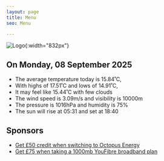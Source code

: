 ```yaml
---
layout: page
title: Menu
seo: Menu

---
```


![Logo](/images/logo.jpg){:width="832px"}

<!-- weather_marker starts -->
## On Monday, 08 September 2025

- The average temperature today is 15.84˚C,
- With highs of 17.51˚C and lows of 14.91˚C,
- It may feel like 15.44˚C with few clouds
- The wind speed is 3.09m/s and visibility is 10000m
- The pressure is 1016hPa and humidity is 75%
- The sun will rise at 05:31 and set at 18:40

<!-- weather_marker ends -->

## Sponsors

- [Get £50 credit when switching to Octopus Energy](https://bit.ly/3oD1nnS)
- [Get £75 when taking a 1000mb YouFibre broadband plan](https://aklam.io/91zWhU?)
